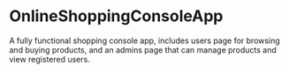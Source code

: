 # OnlineShoppingConsoleApp
 A fully functional shopping console app, includes users page for browsing and buying products,  and an admins page that can manage products and view registered users.
